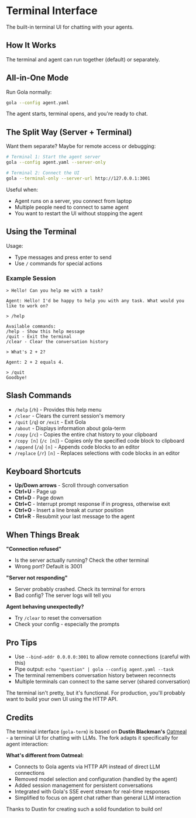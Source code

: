 # Terminal Interface

The built-in terminal UI for chatting with your agents.

## How It Works

The terminal and agent can run together (default) or separately.

## All-in-One Mode

Run Gola normally:

```bash
gola --config agent.yaml
```

The agent starts, terminal opens, and you're ready to chat.

## The Split Way (Server + Terminal)

Want them separate? Maybe for remote access or debugging:

```bash
# Terminal 1: Start the agent server
gola --config agent.yaml --server-only

# Terminal 2: Connect the UI
gola --terminal-only --server-url http://127.0.0.1:3001
```

Useful when:
- Agent runs on a server, you connect from laptop
- Multiple people need to connect to same agent
- You want to restart the UI without stopping the agent

## Using the Terminal

Usage:
- Type messages and press enter to send
- Use `/` commands for special actions

### Example Session

```
> Hello! Can you help me with a task?

Agent: Hello! I'd be happy to help you with any task. What would you like to work on?

> /help

Available commands:
/help - Show this help message
/quit - Exit the terminal
/clear - Clear the conversation history

> What's 2 + 2?

Agent: 2 + 2 equals 4.

> /quit
Goodbye!
```

## Slash Commands

- `/help` (`/h`) - Provides this help menu
- `/clear` - Clears the current session's memory
- `/quit` (`/q`) or `/exit` - Exit Gola
- `/about` - Displays information about gola-term
- `/copy` (`/c`) - Copies the entire chat history to your clipboard
- `/copy [n]` (`/c [n]`) - Copies only the specified code block to clipboard
- `/append` (`/a`) `[n]` - Appends code blocks to an editor
- `/replace` (`/r`) `[n]` - Replaces selections with code blocks in an editor

## Keyboard Shortcuts

- **Up/Down arrows** - Scroll through conversation
- **Ctrl+U** - Page up
- **Ctrl+D** - Page down
- **Ctrl+C** - Interrupt prompt response if in progress, otherwise exit
- **Ctrl+O** - Insert a line break at cursor position
- **Ctrl+R** - Resubmit your last message to the agent

## When Things Break

**"Connection refused"**
- Is the server actually running? Check the other terminal
- Wrong port? Default is 3001

**"Server not responding"**  
- Server probably crashed. Check its terminal for errors
- Bad config? The server logs will tell you

**Agent behaving unexpectedly?**
- Try `/clear` to reset the conversation
- Check your config - especially the prompts

## Pro Tips

- Use `--bind-addr 0.0.0.0:3001` to allow remote connections (careful with this)
- Pipe output: `echo "question" | gola --config agent.yaml --task`
- The terminal remembers conversation history between reconnects
- Multiple terminals can connect to the same server (shared conversation)

The terminal isn't pretty, but it's functional. For production, you'll probably want to build your own UI using the HTTP API.

## Credits

The terminal interface (`gola-term`) is based on **Dustin Blackman's** [Oatmeal](https://github.com/dustinblackman/oatmeal) - a terminal UI for chatting with LLMs. The fork adapts it specifically for agent interaction:

**What's different from Oatmeal:**
- Connects to Gola agents via HTTP API instead of direct LLM connections
- Removed model selection and configuration (handled by the agent)
- Added session management for persistent conversations
- Integrated with Gola's SSE event stream for real-time responses
- Simplified to focus on agent chat rather than general LLM interaction

Thanks to Dustin for creating such a solid foundation to build on!